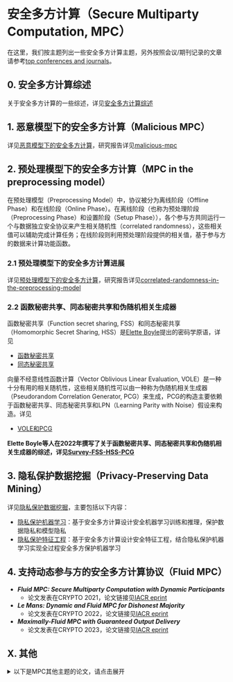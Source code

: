 # 安全多方计算（Secure Multiparty Computation, MPC）

在这里，我们按主题列出一些安全多方计算主题，另外按照会议/期刊记录的文章请参考[top conferences and journals](https://github.com/Stu-Yang/HITSZ-SecurityGroup-MPC/tree/main/mpc/mpc-research/conferences%26journals)。

## 0. 安全多方计算综述

关于安全多方计算的一些综述，详见[安全多方计算综述](https://github.com/Stu-Yang/HITSZ-SecurityGroup-MPC/tree/main/mpc/mpc-research/mpc-survery)

## 1. 恶意模型下的安全多方计算（Malicious MPC）

详见[恶意模型下的安全多方计算](https://github.com/Stu-Yang/HITSZ-SecurityGroup-MPC/tree/main/mpc/mpc-research/malicious-mpc)，研究报告详见[malicious-mpc](https://github.com/Stu-Yang/HITSZ-SecurityGroup-MPC/blob/main/mpc/mpc-research/malicious-mpc/malicious-mpc.pdf)

## 2. 预处理模型下的安全多方计算（MPC in the preprocessing model）

在预处理模型（Preprocessing Model）中，协议被分为离线阶段（Offline Phase）和在线阶段（Online Phase）。在离线阶段（也称为预处理阶段（Preprocessing Phase）和设置阶段（Setup Phase）），各个参与方共同运行一个与数据独立安全协议来产生相关随机性（correlated randomness），这些相关值可以辅助完成计算任务；在线阶段则利用预处理阶段提供的相关值，基于参与方的数据来计算功能函数。

### 2.1 预处理模型下的安全多方计算进展

详见[预处理模型下的安全多方计算](https://github.com/Stu-Yang/HITSZ-SecurityGroup-MPC/tree/main/mpc/mpc-research/mpc-with-preprocessing)，研究报告详见[correlated-randomness-in-the-preprocessing-model](https://github.com/Stu-Yang/HITSZ-SecurityGroup-MPC/blob/main/mpc/mpc-research/mpc-with-preprocessing/correlated-randomness-in-the-preprocessing-model.pdf)

### 2.2 函数秘密共享、同态秘密共享和伪随机相关生成器

函数秘密共享（Function secret sharing, FSS）和同态秘密共享（Homomorphic Secret Sharing, HSS）是[Elette Boyle](https://cs.idc.ac.il/~elette/)提出的密码学原语，详见
+ [函数秘密共享](https://github.com/Stu-Yang/HITSZ-SecurityGroup-MPC/tree/main/mpc/mpc-research/function-secret-sharing)
+ [同态秘密共享](https://github.com/Stu-Yang/HITSZ-SecurityGroup-MPC/tree/main/mpc/mpc-research/homomorphic-secret-sharing)

向量不经意线性函数计算（Vector Oblivious Linear Evaluation, VOLE）是一种十分有用的相关随机性，这些相关随机性可以由一种称为伪随机相关生成器（Pseudorandom Correlation Generator, PCG）来生成，PCG的构造主要依赖于函数秘密共享、同态秘密共享和LPN（Learning Parity with Noise）假设来构造。详见

+ [VOLE和PCG](https://github.com/Stu-Yang/HITSZ-SecurityGroup-MPC/tree/main/mpc/mpc-research/vole-and-pcg)

**Elette Boyle等人在2022年撰写了关于函数秘密共享、同态秘密共享和伪随机相关生成器的综述，详见[Survey-FSS-HSS-PCG](https://cs.idc.ac.il/~elette/HSS_FSS-Survey.pdf)**

## 3. 隐私保护数据挖掘（Privacy-Preserving Data Mining）

详见[隐私保护数据挖掘](https://github.com/Stu-Yang/HITSZ-SecurityGroup-MPC/tree/main/mpc/mpc-research/privacy-preserving-data-mining)，主要包括以下内容：
  + [隐私保护机器学习](https://github.com/Stu-Yang/HITSZ-SecurityGroup-MPC/tree/main/mpc/mpc-research/privacy-preserving-data-mining#1-%E9%9A%90%E7%A7%81%E4%BF%9D%E6%8A%A4%E6%9C%BA%E5%99%A8%E5%AD%A6%E4%B9%A0)：基于安全多方计算设计安全机器学习训练和推理，保护数据隐私和模型隐私
  + [隐私保护特征工程](https://github.com/Stu-Yang/HITSZ-SecurityGroup-MPC/tree/main/mpc/mpc-research/privacy-preserving-data-mining#2-%E9%9A%90%E7%A7%81%E4%BF%9D%E6%8A%A4%E7%89%B9%E5%BE%81%E5%B7%A5%E7%A8%8B)：基于安全多方计算设计安全特征工程，结合隐私保护机器学习实现全过程安全多方保护机器学习

## 4. 支持动态参与方的安全多方计算协议（Fluid MPC）

+ ***Fluid MPC: Secure Multiparty Computation with Dynamic Participants***
  + 论文发表在CRYPTO 2021，论文链接见[IACR eprint](https://eprint.iacr.org/2020/754)
+ ***Le Mans: Dynamic and Fluid MPC for Dishonest Majority***
  + 论文发表在CRYPTO 2022，论文链接见[IACR eprint](https://eprint.iacr.org/2021/1579)
+ ***Maximally-Fluid MPC with Guaranteed Output Delivery***
  + 论文发表在CRYPTO 2023，论文链接见[IACR eprint](https://eprint.iacr.org/2023/415)

## X. 其他

<details>
<summary>以下是MPC其他主题的论文，请点击展开</summary>

+ [SecFloat: Accurate Floating-Point meets Secure 2-Party Computation](https://eprint.iacr.org/2022/322.pdf)
  + 作者：Deevashwer Rathee等
  + 期刊/论文：S&P2022
  + 主要内容：介绍了安全两方计算的浮点数运算
  + 阅读笔记：[SecFloat：面向精确浮点计算的安全两方计算](https://mp.weixin.qq.com/s/feyQD5OlEuRENrz2U1oSCg)
+ [Arithmetic Tuples for MPC](https://eprint.iacr.org/2022/667.pdf)
  + 作者&机构：Pascal Reisert, Marc Rivinius and Ralf Küsters(Institute of Information Security, University of Stuttgart, Germany), Toomas Krips(University of Tartu, Estonia)
  + 主要内容：预处理模型下的安全多方计算乘法三元组优化
+ [Scalable Secure Multiparty Computation](https://link.springer.com/chapter/10.1007/11818175_30)
  + 机构&作者：Ivan Damgård & Yuval Ishai
  + 期刊/论文：Crypto2006
+ [Publicly Accountable Robust Multi-Party Computation](https://eprint.iacr.org/2022/436.pdf)
  + 作者&机构：Marc Rivinius, Pascal Reisert, Daniel Rausch, and Ralf Küsters
  + 主要内容：实现public accountability, public verifiability and robustness的安全多方计算
+ [Two Round Multiparty Computation via Multi-Key FHE](https://eprint.iacr.org/2015/345.pdf)
  + 主要内容：用HE实现MPC
+ [Two-Round Multiparty Secure Computation Minimizing Public Key Operations](https://eprint.iacr.org/2018/180.pdf)
  + 主要内容：用HE实现MPC
+ [Efficient Privacy Preserving Logistic Regression Inference and Training](https://eprint.iacr.org/2020/1396.pdf)
  + 主要内容：结合MPC和HE实现隐私保护逻辑回归
+ [Secure Outsourced Matrix Computation and Application to Neural Networks](https://eprint.iacr.org/2018/1041.pdf)
  + 主要内容：结合MPC和HE实现安全矩阵运算和神经网络
+ [Secret-Sharing Schemes: A Survey](https://link.springer.com/content/pdf/10.1007/978-3-642-20901-7_2.pdf)
  + 2011年的一篇关于秘密共享的综述
+ SPDZ系列论文：[MP-SPDZ: A Versatile Framework for Multi-Party Computation](https://eprint.iacr.org/2020/521.pdf)
+ [Two-Server Verifiable Homomorphic Secret Sharing for High-Degree Polynomials](https://link.springer.com/chapter/10.1007/978-3-030-62974-8_5)
+ [Two Round Multiparty Computation via Multi-Key FHE](https://eprint.iacr.org/2015/345.pdf)
  + 应用多密钥全同态实现安全多方计算
+ [GMW vs. Yao? Efficient Secure Two-Party Computation with Low Depth Circuits](https://link.springer.com/content/pdf/10.1007/978-3-642-39884-1_23.pdf)
  + 高效安全两方计算
+ [Privacy-preserving cloud computing on sensitive data: A survey of methods, products and challenges](https://www.sciencedirect.com/science/article/pii/S0140366418310740)
  + 隐私保护云计算综述
+ [Privacy preserving in cloud computing environment](https://onlinelibrary.wiley.com/doi/10.1002/sec.1498)
  + 隐私保护云计算
+ [Highly Efficient Linear Regression Outsourcing to a Cloud](https://ieeexplore.ieee.org/document/6979197)
  + 安全外包计算：线性回归
+ [High-Precision Privacy-Preserving Real-Valued Function Evaluation](https://eprint.iacr.org/2017/1234)
  + 作者：Christina Boura, Ilaria Chillotti, Nicolas Gama, Dimitar Jetchev, Stanislav Peceny, and Alexander Petric
  + 主要内容：提出了一种新颖的多方计算协议来评估具有高数值精度的连续实值函数。
+ [Secure Computation from Elastic Noisy Channels](https://eprint.iacr.org/2016/497.pdf)
  + 作者：Dakshita Khurana, Hemanta K. Maji, and Amit Sahai
  + 主要内容：考虑带噪声信道的安全多方计算
+ [New Multiparty Computational Model: From Nakamoto to YOSO]()
  + 作者&机构：Tal Rabin (UPenn and Algorand Foundation)
  + 主要内容：提出了一个安全多方计算新模型
  + [Slide](https://asiaccs2022.conferenceservice.jp/doc/1K-1_slide.pdf)
+ [Cloud Computing Security: Foundations and Research Directions](https://www.nowpublishers.com/article/Details/SEC-028)
  + 作者&机构：By Anrin Chakraborti, Duke University, USA, anrin.chakraborti@duke.edu | Reza Curtmola, New Jersey Institute of Technology, USA, reza.curtmola@njit.edu | Jonathan Katz, University of Maryland, USA, jkatz@cs.umd.edu | Jason Nieh, Columbia University, USA, nieh@cs.columbia.edu | Ahmad-Reza Sadeghi, Technische Universität Darmstadt, Germany, ahmad.sadeghi@trust.tu-darmstadt.de | Radu Sion, Stony Brook University, USA, sion@cs.stonybrook.edu | Yinqian Zhang, Southern University of Science and Technology, China, yinqianz@acm.org
+ [Global-Scale Secure Multiparty Computation](https://eprint.iacr.org/2017/189.pdf)
  + 作者&机构：Xiao Wang, Samuel Ranellucci, and Jonathan Katz
  + 主要内容：We propose a new, constant-round protocol for multi-party computation of boolean circuits that is secure against an arbitrary number of malicious corruptions.
</details>
